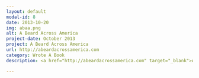 ```yaml
---
layout: default
modal-id: 8
date: 2013-10-20
img: abaa.png
alt: A Beard Across America
project-date: October 2013
project: A Beard Across America
url: http://abeardacrossamerica.com
category: Wrote A Book
description: <a href="http://abeardacrossamerica.com" target="_blank">A Beard Across America</a> is filled with inspiring and motivating stories that capture Tyler Goelz's road-trip across America. Compiled of stories written to help readers look at something “impossible” and redefine it as not only achievable, but achievable a lot quicker than expected.

---
```

